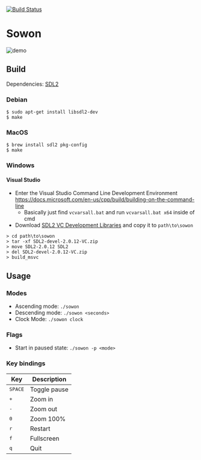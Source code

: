 [![Build Status](https://github.com/tsoding/sowon/workflows/CI/badge.svg)](https://github.com/tsoding/sowon/actions)

# Sowon

![demo](./demo.gif)

## Build

Dependencies: [SDL2](https://www.libsdl.org/download-2.0.php)

### Debian
```console
$ sudo apt-get install libsdl2-dev
$ make
```

### MacOS

```console
$ brew install sdl2 pkg-config
$ make
```

### Windows

#### Visual Studio

- Enter the Visual Studio Command Line Development Environment https://docs.microsoft.com/en-us/cpp/build/building-on-the-command-line
  - Basically just find `vcvarsall.bat` and run `vcvarsall.bat x64` inside of cmd
- Download [SDL2 VC Development Libraries](https://libsdl.org/release/SDL2-devel-2.0.12-VC.zip) and copy it to `path\to\sowon`

```console
> cd path\to\sowon
> tar -xf SDL2-devel-2.0.12-VC.zip
> move SDL2-2.0.12 SDL2
> del SDL2-devel-2.0.12-VC.zip
> build_msvc
```

## Usage

### Modes

- Ascending mode: `./sowon`
- Descending mode: `./sowon <seconds>`
- Clock Mode: `./sowon clock`

### Flags

- Start in paused state: `./sowon -p <mode>`

### Key bindings

| Key              | Description  |
|------------------|--------------|
| <kbd>SPACE</kbd> | Toggle pause |
| <kbd>+</kbd>     | Zoom in      |
| <kbd>-</kbd>     | Zoom out     |
| <kbd>0</kbd>     | Zoom 100%    |
| <kbd>r</kbd>     | Restart      |
| <kbd>f</kbd>     | Fullscreen   |
| <kbd>q</kbd>     | Quit         |
